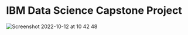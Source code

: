 # IBM Data Science Capstone Project
![Screenshot 2022-10-12 at 10 42 48](https://user-images.githubusercontent.com/115578389/195306159-f07aed76-d4be-4916-8c8e-0b4fffd09834.png)
